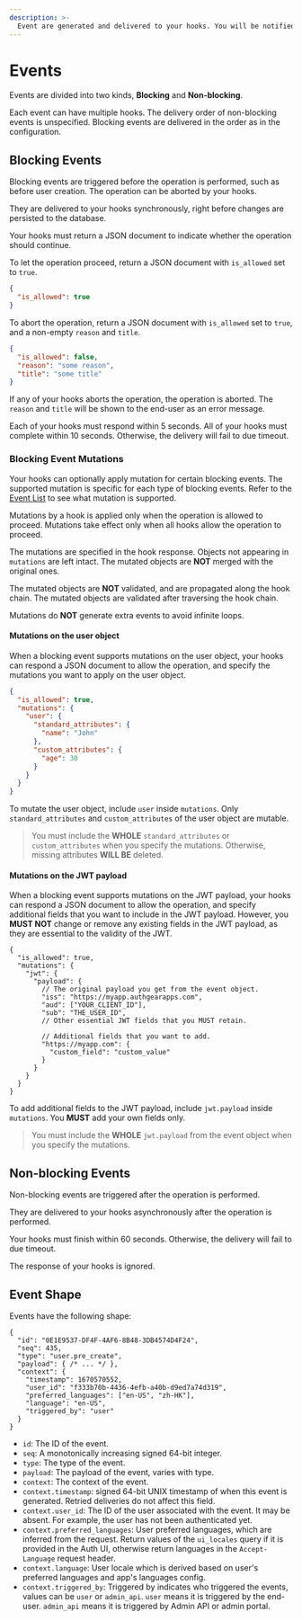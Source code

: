```yaml
---
description: >-
  Event are generated and delivered to your hooks. You will be notified when important events such as new user signup happen.
---
```


# Events

Events are divided into two kinds, **Blocking** and **Non-blocking**.

Each event can have multiple hooks.
The delivery order of non-blocking events is unspecified.
Blocking events are delivered in the order as in the configuration.

## Blocking Events

Blocking events are triggered before the operation is performed, such as before user creation. The operation can be aborted by your hooks.

They are delivered to your hooks synchronously, right before changes are persisted to the database.

Your hooks must return a JSON document to indicate whether the operation should continue.

To let the operation proceed, return a JSON document with `is_allowed` set to `true`.

```json
{
  "is_allowed": true
}
```

To abort the operation, return a JSON document with `is_allowed` set to `true`, and a non-empty `reason` and `title`.

```json
{
  "is_allowed": false,
  "reason": "some reason",
  "title": "some title"
}
```

If any of your hooks aborts the operation, the operation is aborted. The `reason` and `title` will be shown to the end-user as an error message.

Each of your hooks must respond within 5 seconds. All of your hooks must complete within 10 seconds. Otherwise, the delivery will fail to due timeout.

### Blocking Event Mutations

Your hooks can optionally apply mutation for certain blocking events.
The supported mutation is specific for each type of blocking events.
Refer to the [Event List](./event-list.md) to see what mutation is supported.

Mutations by a hook is applied only when the operation is allowed to proceed.
Mutations take effect only when all hooks allow the operation to proceed.

The mutations are specified in the hook response.
Objects not appearing in `mutations` are left intact.
The mutated objects are **NOT** merged with the original ones.

The mutated objects are **NOT** validated, and are propagated along the hook chain.
The mutated objects are validated after traversing the hook chain.

Mutations do **NOT** generate extra events to avoid infinite loops.

#### Mutations on the user object

When a blocking event supports mutations on the user object,
your hooks can respond a JSON document to allow the operation,
and specify the mutations you want to apply on the user object.

```json
{
  "is_allowed": true,
  "mutations": {
    "user": {
      "standard_attributes": {
        "name": "John"
      },
      "custom_attributes": {
        "age": 30
      }
    }
  }
}
```

To mutate the user object, include `user` inside `mutations`.
Only `standard_attributes` and `custom_attributes` of the user object are mutable.

> You must include the **WHOLE** `standard_attributes` or `custom_attributes` when
> you specify the mutations. Otherwise, missing attributes **WILL BE** deleted.

#### Mutations on the JWT payload

When a blocking event supports mutations on the JWT payload,
your hooks can respond a JSON document to allow the operation,
and specify additional fields that you want to include in the JWT payload.
However, you **MUST NOT** change or remove any existing fields in the JWT payload,
as they are essential to the validity of the JWT.

```json5
{
  "is_allowed": true,
  "mutations": {
    "jwt": {
      "payload": {
        // The original payload you get from the event object.
        "iss": "https://myapp.authgearapps.com",
        "aud": ["YOUR_CLIENT_ID"],
        "sub": "THE_USER_ID",
        // Other essential JWT fields that you MUST retain.

        // Additional fields that you want to add.
        "https://myapp.com": {
          "custom_field": "custom_value"
        }
      }
    }
  }
}
```

To add additional fields to the JWT payload, include `jwt.payload` inside `mutations`.
You **MUST** add your own fields only.

> You must include the **WHOLE** `jwt.payload` from the event object when you specify the mutations.

## Non-blocking Events

Non-blocking events are triggered after the operation is performed.

They are delivered to your hooks asynchronously after the operation is performed.

Your hooks must finish within 60 seconds. Otherwise, the delivery will fail to due timeout.

The response of your hooks is ignored.

## Event Shape

Events have the following shape:

```json5
{
  "id": "0E1E9537-DF4F-4AF6-8B48-3DB4574D4F24",
  "seq": 435,
  "type": "user.pre_create",
  "payload": { /* ... */ },
  "context": {
    "timestamp": 1670570552,
    "user_id": "f333b70b-4436-4efb-a40b-d9ed7a74d319",
    "preferred_languages": ["en-US", "zh-HK"],
    "language": "en-US",
    "triggered_by": "user"
  }
}
```

* `id`: The ID of the event.
* `seq`: A monotonically increasing signed 64-bit integer.
* `type`: The type of the event.
* `payload`: The payload of the event, varies with type.
* `context`: The context of the event.
* `context.timestamp`: signed 64-bit UNIX timestamp of when this event is generated. Retried deliveries do not affect this field.
* `context.user_id`: The ID of the user associated with the event. It may be absent. For example, the user has not been authenticated yet.
* `context.preferred_languages`: User preferred languages, which are inferred from the request. Return values of the `ui_locales` query if it is provided in the Auth UI, otherwise return languages in the `Accept-Language` request header.
* `context.language`: User locale which is derived based on user's preferred languages and app's languages config.
* `context.triggered_by`: Triggered by indicates who triggered the events, values can be `user` or `admin_api`. `user` means it is triggered by the end-user. `admin_api` means it is triggered by Admin API or admin portal.
